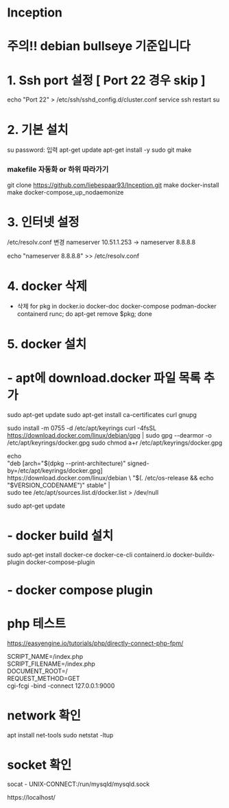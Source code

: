 # Inception
# 주의!!  debian bullseye 기준입니다
# 1. Ssh port 설정  [ Port 22 경우 skip ]
echo "Port 22" > /etc/ssh/sshd_config.d/cluster.conf
service ssh restart
su 

# 2. 기본 설치 
su 
password: 입력
apt-get update
apt-get install -y sudo git make


### makefile 자동화 or 하위 따라가기
git clone https://github.com/liebespaar93/Inception.git
make docker-install
make docker-compose_up_nodaemonize


# 3. 인터넷 설정
 /etc/resolv.conf 변경
nameserver 10.51.1.253 -> nameserver 8.8.8.8

echo "nameserver 8.8.8.8" >> /etc/resolv.conf

# 4. docker 삭제
- 삭제
for pkg in docker.io docker-doc docker-compose podman-docker containerd runc; do apt-get remove $pkg; done

# 5. docker 설치
# - apt에 download.docker 파일 목록 추가 

sudo apt-get update
sudo apt-get install ca-certificates curl gnupg

sudo install -m 0755 -d /etc/apt/keyrings
curl -4fsSL https://download.docker.com/linux/debian/gpg | sudo gpg --dearmor -o /etc/apt/keyrings/docker.gpg
sudo chmod a+r /etc/apt/keyrings/docker.gpg

echo \
  "deb [arch="$(dpkg --print-architecture)" signed-by=/etc/apt/keyrings/docker.gpg] https://download.docker.com/linux/debian \
  "$(. /etc/os-release && echo "$VERSION_CODENAME")" stable" | \
  sudo tee /etc/apt/sources.list.d/docker.list > /dev/null

sudo apt-get update

# - docker build 설치

sudo apt-get install docker-ce docker-ce-cli containerd.io docker-buildx-plugin docker-compose-plugin

# - docker compose plugin





# php 테스트

https://easyengine.io/tutorials/php/directly-connect-php-fpm/


SCRIPT_NAME=/index.php \
SCRIPT_FILENAME=/index.php \
DOCUMENT_ROOT=/ \
REQUEST_METHOD=GET \
cgi-fcgi -bind -connect 127.0.0.1:9000


# network 확인
apt install net-tools
sudo netstat -ltup


# socket 확인
socat - UNIX-CONNECT:/run/mysqld/mysqld.sock


https://localhost/